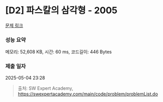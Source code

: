 # [D2] 파스칼의 삼각형 - 2005 

[문제 링크](https://swexpertacademy.com/main/code/problem/problemDetail.do?contestProbId=AV5P0-h6Ak4DFAUq) 

### 성능 요약

메모리: 52,608 KB, 시간: 60 ms, 코드길이: 446 Bytes

### 제출 일자

2025-05-04 23:28



> 출처: SW Expert Academy, https://swexpertacademy.com/main/code/problem/problemList.do